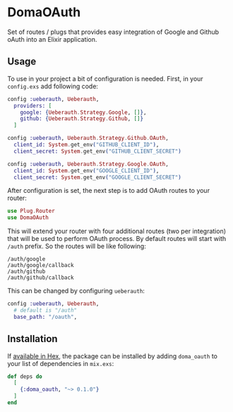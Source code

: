 # DomaOAuth

Set of routes / plugs that provides easy integration of Google and Github oAuth into an Elixir application.

## Usage

To use in your project a bit of configuration is needed.
First, in your `config.exs` add following code:

```elixir
config :ueberauth, Ueberauth,
  providers: [
    google: {Ueberauth.Strategy.Google, []},
    github: {Ueberauth.Strategy.Github, []}
  ]

config :ueberauth, Ueberauth.Strategy.Github.OAuth,
  client_id: System.get_env("GITHUB_CLIENT_ID"),
  client_secret: System.get_env("GITHUB_CLIENT_SECRET")

config :ueberauth, Ueberauth.Strategy.Google.OAuth,
  client_id: System.get_env("GOOGLE_CLIENT_ID"),
  client_secret: System.get_env("GOOGLE_CLIENT_SECRET")
```

After configuration is set, the next step is to add OAuth routes to your router:

```elixir
use Plug.Router
use DomaOAuth
```

This will extend your router with four additional routes (two per integration) that will be used to perform OAuth process.
By default routes will start with `/auth` prefix. So the routes will be like following:
```
/auth/google
/auth/google/callback
/auth/github
/auth/github/callback
```

This can be changed by configuring `ueberauth`:

```elixir
config :ueberauth, Ueberauth,
  # default is "/auth"
  base_path: "/oauth",
```

## Installation

If [available in Hex](https://hex.pm/docs/publish), the package can be installed
by adding `doma_oauth` to your list of dependencies in `mix.exs`:

```elixir
def deps do
  [
    {:doma_oauth, "~> 0.1.0"}
  ]
end
```
